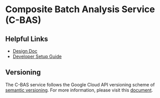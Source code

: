 # Composite Batch Analysis Service (C-BAS)

## Helpful Links

* [Design Doc](https://docs.google.com/document/d/1Gs73JFcujoEDNRfj8s6rp8XFsqEF2syEQeZa7y9e7JY/edit)
* [Developer Setup Guide](/DEVELOPMENT.md)

## Versioning

The C-BAS service follows the Google Cloud API versioning scheme of [semantic versioning](https://semver.org/). For more information, please visit this [document](https://docs.google.com/document/d/1qXNHTijdPn9ApYrznSkTFnxkt0g-o-Uh0SjqQlYd-ZA/edit).
